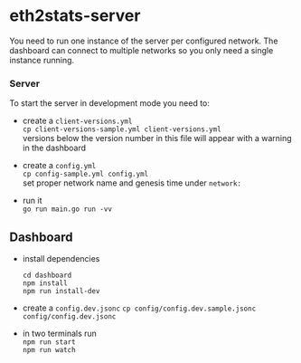 # eth2stats-server

You need to run one instance of the server per configured network. 
The dashboard can connect to multiple networks so you only need a single instance running.

### Server

To start the server in development mode you need to:
- create a `client-versions.yml`  
  `cp client-versions-sample.yml client-versions.yml`  
  versions below the version number in  this file will appear with a warning in the dashboard
  
- create a `config.yml`   
  `cp config-sample.yml config.yml`  
  set proper network name and genesis time under `network:`
  
- run it  
  `go run main.go run -vv`
  
## Dashboard

- install dependencies
  ```
  cd dashboard
  npm install
  npm run install-dev
  ```
  
- create a `config.dev.jsonc`
  `cp config/config.dev.sample.jsonc config/config.dev.jsonc`
  
- in two terminals run  
  `npm run start`  
  `npm run watch`